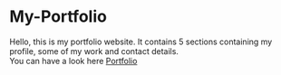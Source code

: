 # My-Portfolio
Hello, this is my portfolio website. It contains 5 sections containing my profile, some of my work and contact details.<br>
You can have a look here [Portfolio](https://fitgang.github.io/my-portfolio/)
